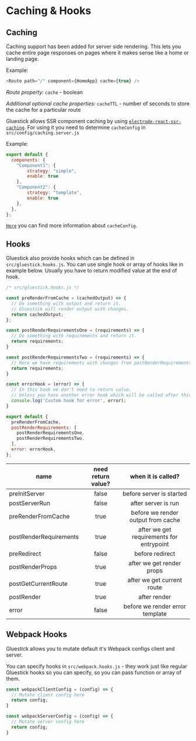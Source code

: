 # Caching & Hooks

## Caching
Caching support has been added for server side rendering. This lets you cache
entire page responses on pages where it makes sense like a home or landing
page.

Example:
```javascript
<Route path="/" component={HomeApp} cache={true} />
```

*Route property:*
`cache` - boolean

*Additional optional cache properties:*
`cacheTTL` - number of seconds to store the cache for a particular route

Gluestick allows SSR component caching by using [`electrode-react-ssr-caching`](https://github.com/electrode-io/electrode-react-ssr-caching).
For using it you need to determine `cacheConfig` in `src/config/caching.server.js`

Example:
```javascript
export default {
  components: {
    "Component1": {
        strategy: "simple",
        enable: true
    },
    "Component2": {
        strategy: "template",
        enable: true
    },
  },
};
```

[`Here`](https://github.com/electrode-io/electrode-react-ssr-caching) you can find more information about `cacheConfig`.


## Hooks
Gluestick also provide hooks which can be defined in `src/gluestick.hooks.js`.
You can use single hook or array of hooks like in example below. Usually you have to return modified value at the end of hook.
```js
/* src/gluestick.hooks.js */

const preRenderFromCache = (cachedOutput) => {
  // Do something with output and return it.
  // Gluestick will render output with changes.
  return cachedOutput;
};

const postRenderRequirementsOne = (requirements) => {
  // Do something with requirements and return it.
  return requirements;
}

const postRenderRequirementsTwo = (requirements) => {
  // Here we have requirements with changes from postRenderRequirementsOne.
  return requirements;
}

const errorHook = (error) => {
  // In this hook we don't need to return value.
  // Unless you have another error hook which will be called after this one.
  console.log('Custom hook for error', error);
}

export default {
  preRenderFromCache,
  postRenderRequirements: [
    postRenderRequirementsOne,
    postRenderRequirementsTwo,
  ],
  error: errorHook,
};
```

| name                   | need return value? |            when it is called?            |
|------------------------|:------------------:|:----------------------------------------:|
| preInitServer          |        false       | before server is started                 |
| postServerRun          |        false       | after server is run                      |
| preRenderFromCache     |        true        | before we render output from cache       |
| postRenderRequirements |        true        | after we get requirements for entrypoint |
| preRedirect            |        false       | before redirect                          |
| postRenderProps        |        true        | after we get render props                |
| postGetCurrentRoute    |        true        | after we get current route               |
| postRender             |        true        | after render                             |
| error                  |        false       | before we render error template          |

## Webpack Hooks
Gluestick allows you to mutate default it's Webpack configs client and server.

You can specify hooks in `src/webpack.hooks.js` - they work just like regular Gluestick hooks so you can specify, so you can pass function or array of them.

```js
const webpackClientConfig = (config) => {
  // Mutate client config here
  return config;
}

const webpackServerConfig = (config) => {
  // Mutate server config here
  return config;
}
```
